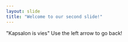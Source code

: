 ```yaml
---
layout: slide
title: "Welcome to our second slide!"
---
```

"Kapsalon is vies"
Use the left arrow to go back!
